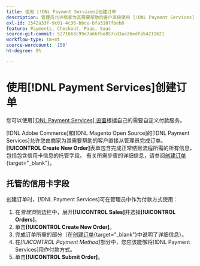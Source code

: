 ```yaml
---
title: 使用 [!DNL Payment Services]创建订单
description: 管理员允许商家为其需要帮助的客户直接使用 [!DNL Payment Services] 完成订单。
exl-id: 1542a33f-9c01-4c36-bbce-bfa3107fbeb8
feature: Payments, Checkout, Paas, Saas
source-git-commit: 5271668c99e7a66fbe857cd3ae26edfa54211621
workflow-type: tm+mt
source-wordcount: '150'
ht-degree: 0%

---
```


# 使用[!DNL Payment Services]创建订单

您可以使用[[!DNL Payment Services] 设置](settings.md)根据自己的需要自定义付款服务。

[!DNL Adobe Commerce]和[!DNL Magento Open Source]的[!DNL Payment Services]允许您由商家为其需要帮助的客户直接从管理员完成订单。 **[!UICONTROL Create New Order]**&#x200B;表单包含完成正常结账流程所需的所有信息，包括包含信用卡信息的托管字段。 有关所需步骤的详细信息，请参阅[创建订单](https://experienceleague.adobe.com/en/docs/commerce-admin/stores-sales/point-of-purchase/assist/customer-account-create-order){target="_blank"}。

## 托管的信用卡字段

创建订单时，[!DNL Payment Services]可在管理员中作为付款方式使用：

1. 在&#x200B;_管理员_&#x200B;侧边栏中，展开&#x200B;**[!UICONTROL Sales]**&#x200B;并选择&#x200B;**[!UICONTROL Orders]**。
1. 单击&#x200B;**[!UICONTROL Create New Order]**。
1. 完成订单所需的部分（在[创建订单](https://experienceleague.adobe.com/en/docs/commerce-admin/stores-sales/point-of-purchase/assist/customer-account-create-order){target="_blank"}中说明了详细信息）。
1. 在&#x200B;_[!UICONTROL Payment Method]_&#x200B;部分中，您应该能够将[!DNL Payment Services]用作付款方式。
1. 单击&#x200B;**[!UICONTROL Submit Order]**。
